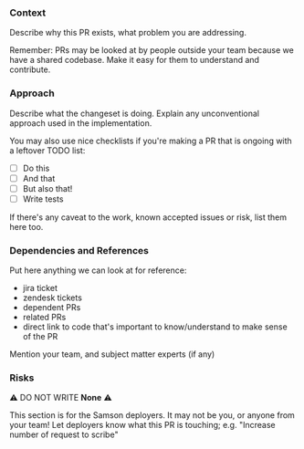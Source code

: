 ### Context

Describe why this PR exists, what problem you are addressing.

Remember: PRs may be looked at by people outside your team because we have a shared codebase. Make 
it easy for them to understand and contribute.


### Approach

Describe what the changeset is doing. Explain any unconventional approach used in the implementation.

You may also use nice checklists if you're making a PR that is ongoing with a leftover TODO list:
- [ ] Do this
- [ ] And that
- [ ] But also that!
- [ ] Write tests

If there's any caveat to the work, known accepted issues or risk, list them here too.


### Dependencies and References

Put here anything we can look at for reference:
* jira ticket
* zendesk tickets
* dependent PRs
* related PRs
* direct link to code that's important to know/understand to make sense of the PR


Mention your team, and subject matter experts (if any)


### Risks

:warning: DO NOT WRITE **None** :warning:

This section is for the Samson deployers. It may not be you, or anyone from your team!
Let deployers know what this PR is touching; e.g. "Increase number of request to scribe"
